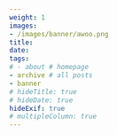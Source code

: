 ```yaml
---
weight: 1
images:
- /images/banner/awoo.png
title: 
date: 
tags:
# - about # homepage
- archive # all posts
- banner
# hideTitle: true
# hideDate: true
hideExif: true
# multipleColumn: true
---
```

